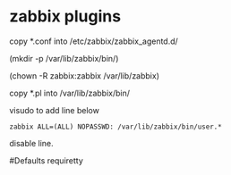 zabbix plugins
===

copy *.conf into /etc/zabbix/zabbix_agentd.d/  

(mkdir -p /var/lib/zabbix/bin/)  

(chown -R zabbix:zabbix /var/lib/zabbix)  

copy *.pl into /var/lib/zabbix/bin/



visudo to add line below

`zabbix ALL=(ALL) NOPASSWD: /var/lib/zabbix/bin/user.*`

disable line.

#Defaults requiretty
